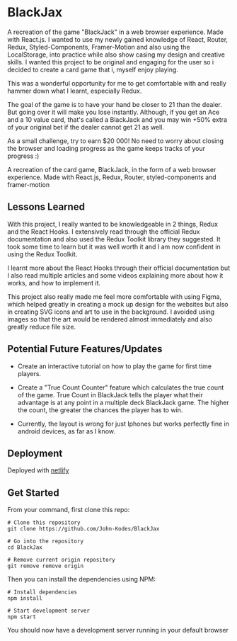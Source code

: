 # BlackJax

A recreation of the game "BlackJack" in a web browser experience. Made with React.js. I wanted to use my newly gained knowledge of React, Router, Redux, Styled-Components, Framer-Motion and also using the LocalStorage, into practice while also show casing my design and creative skills. I wanted this project to be original and engaging for the user so i decided to create a card game that i, myself enjoy playing.

This was a wonderful opportunity for me to get comfortable with and really hammer down what I learnt, especially Redux.

The goal of the game is to have your hand be closer to 21 than the dealer. But going over it will make you lose instantly. Although, if you get an Ace and a 10 value card, that's called a BlackJack and you may win +50% extra of your original bet if the dealer cannot get 21 as well.

As a small challenge, try to earn \$20 000! No need to worry about closing the browser and loading progress as the game keeps tracks of your progress :)

A recreation of the card game, BlackJack, in the form of a web browser experience. Made with React.js, Redux, Router, styled-components and framer-motion

## Lessons Learned

With this project, I really wanted to be knowledgeable in 2 things, Redux and the React Hooks. I extensively read through the official Redux documentation and also used the Redux Toolkit library they suggested. It took some time to learn but it was well worth it and I am now confident in using the Redux Toolkit.

I learnt more about the React Hooks through their official documentation but I also read multiple articles and some videos explaining more about how it works, and how to implement it.

This project also really made me feel more comfortable with using Figma, which helped greatly in creating a mock up design for the websites but also in creating SVG icons and art to use in the background. I avoided using images so that the art would be rendered almost immediately and also greatly reduce file size.

## Potential Future Features/Updates

- Create an interactive tutorial on how to play the game for first time players.

- Create a "True Count Counter" feature which calculates the true count of the game. True Count in BlackJack tells the player what their advantage is at any point in a multiple deck BlackJack game. The higher the count, the greater the chances the player has to win.

- Currently, the layout is wrong for just Iphones but works perfectly fine in android devices, as far as I know.

## Deployment

Deployed with [netlify](https://www.netlify.com/)

## Get Started

From your command, first clone this repo:

```
# Clone this repository
git clone https://github.com/John-Kodes/BlackJax

# Go into the repository
cd BlackJax

# Remove current origin repository
git remove remove origin
```

Then you can install the dependencies using NPM:

```
# Install dependencies
npm install

# Start development server
npm start
```

You should now have a development server running in your default browser
